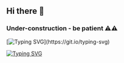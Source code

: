 ## Hi there 👋
### Under-construction - be patient ⚠⚠

[![Typing SVG](https://readme-typing-svg.demolab.com?font=Fira+Code&weight=600&size=32&duration=3000&pause=600&color=4E5C97&vCenter=true&width=450&height=80&lines=Hi+there!%F0%9F%91%8B+;I'm+Rachid+Yagoubi+!%F0%9F%91%8A;I'm+a+web+Developer%F0%9F%9A%80!)](https://git.io/typing-svg)

<a href="https://git.io/typing-svg"><img src="https://readme-typing-svg.demolab.com?font=Fira+Code&weight=600&size=32&duration=3000&pause=600&color=4E5C97&vCenter=true&width=450&height=80&lines=Hi+there!%F0%9F%91%8B+;I'm+Rachid+Yagoubi+!%F0%9F%91%8A;I'm+a+web+Developer%F0%9F%9A%80!" alt="Typing SVG" /></a>
<!--
**Rashy-hub/Rashy-Hub** is a ✨ _special_ ✨ repository because its `README.md` (this file) appears on your GitHub profile.

Here are some ideas to get you started:

- 🔭 I’m currently working on ...
- 🌱 I’m currently learning ...
- 👯 I’m looking to collaborate on ...
- 🤔 I’m looking for help with ...
- 💬 Ask me about ...
- 📫 How to reach me: ...
- 😄 Pronouns: ...
- ⚡ Fun fact: ...
-->
